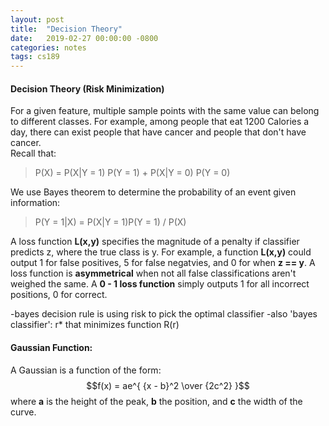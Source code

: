 ```yaml
---
layout: post
title:  "Decision Theory"
date:   2019-02-27 00:00:00 -0800
categories: notes
tags: cs189
---
```


<script src='https://cdnjs.cloudflare.com/ajax/libs/mathjax/2.7.5/MathJax.js?config=TeX-MML-AM_CHTML' async></script>

#### Decision Theory (Risk Minimization)
For a given feature, multiple sample points with the same value can belong to different classes.  For example, among people that eat 1200 Calories a day, there can exist people that have cancer and people that don't have cancer.  
Recall that:
>P(X) = P(X\|Y = 1) P(Y = 1) + P(X\|Y = 0) P(Y = 0)

We use Bayes theorem to determine the probability of an event given information:  
>P(Y = 1\|X) = P(X\|Y = 1)P(Y = 1) / P(X)

A loss function **L(x,y)** specifies the magnitude of a penalty if classifier predicts z, where the true class is y.  For example, a function **L(x,y)** could output 1 for false positives, 5 for false negatvies, and 0 for when **z == y**.  A loss function is **asymmetrical** when not all false classifications aren't weighed the same.  A **0 - 1 loss function** simply outputs 1 for all incorrect positions, 0 for correct.  


-bayes decision rule is using risk to pick the optimal classifier
-also 'bayes classifier': r* that minimizes function R(r)


#### Gaussian Function:
A Gaussian is a function of the form:    $$f(x) = ae^{ {x - b}^2 \over {2c^2} }$$
where **a** is the height of the peak, **b** the position, and **c** the width of the curve.